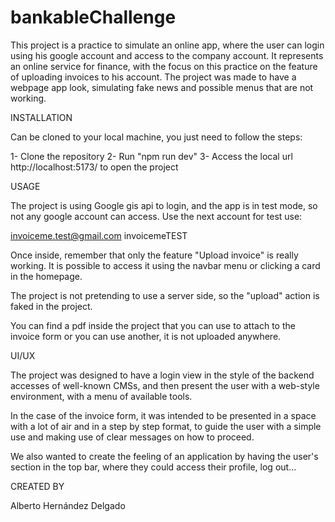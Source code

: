 # bankableChallenge

This project is a practice to simulate an online app, where the user can login using his google account and access to the company account. It represents an online service for finance, with the focus on this practice on the feature of uploading invoices to his account. The project was made to have a webpage app look, simulating fake news and possible menus that are not working.

INSTALLATION

Can be cloned to your local machine, you just need to follow the steps:

1- Clone the repository
2- Run "npm run dev"
3- Access the local url http://localhost:5173/ to open the project

USAGE

The project is using Google gis api to login, and the app is in test mode, so not any google account can access. Use the next account for test use:

invoiceme.test@gmail.com
invoicemeTEST

Once inside, remember that only the feature "Upload invoice" is really working. It is possible to access it using the navbar menu or clicking a card in the homepage.

The project is not pretending to use a server side, so the "upload" action is faked in the project.

You can find a pdf inside the project that you can use to attach to the invoice form or you can use another, it is not uploaded anywhere.

UI/UX

The project was designed to have a login view in the style of the backend accesses of well-known CMSs, and then present the user with a web-style environment, with a menu of available tools.

In the case of the invoice form, it was intended to be presented in a space with a lot of air and in a step by step format, to guide the user with a simple use and making use of clear messages on how to proceed.

We also wanted to create the feeling of an application by having the user's section in the top bar, where they could access their profile, log out...

CREATED BY

Alberto Hernández Delgado

